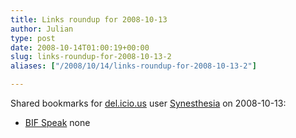 ```yaml
---
title: Links roundup for 2008-10-13
author: Julian
type: post
date: 2008-10-14T01:00:19+00:00
slug: links-roundup-for-2008-10-13-2 
aliases: ["/2008/10/14/links-roundup-for-2008-10-13-2"]

---
```

Shared bookmarks for [del.icio.us][1] user [Synesthesia][2] on 2008-10-13:

  * [BIF Speak][3] 
    none</li> </ul>

 [1]: https://del.icio.us/
 [2]: https://del.icio.us/synesthesia
 [3]: https://www.businessinnovationfactory.com/weblog
